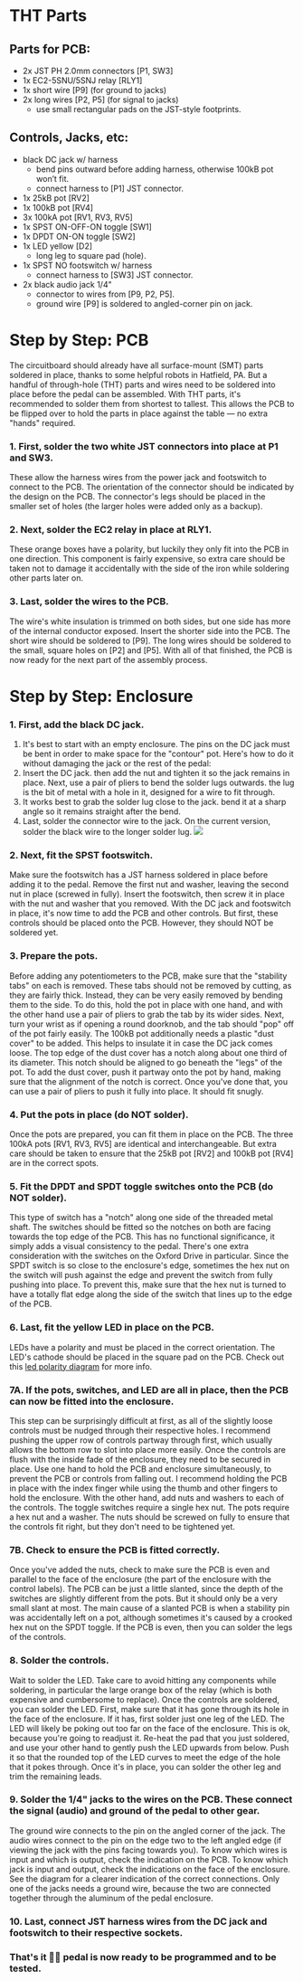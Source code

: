 # THT Parts
## Parts for PCB:
- 2x JST PH 2.0mm connectors [P1, SW3]
- 1x EC2-5SNU/5SNJ relay [RLY1]
- 1x short wire [P9] (for ground to jacks)
- 2x long wires [P2, P5] (for signal to jacks)
  - use small rectangular pads on the JST-style footprints.

## Controls, Jacks, etc:
- black DC jack w/ harness
  - bend pins outward before adding harness, otherwise 100kB pot won’t fit.
  - connect harness to [P1] JST connector.
- 1x 25kB pot [RV2]
- 1x 100kB pot [RV4]
- 3x 100kA pot [RV1, RV3, RV5]
- 1x SPST ON-OFF-ON toggle [SW1]
- 1x DPDT ON-ON toggle [SW2]
- 1x LED yellow [D2]
  - long leg to square pad (hole).
- 1x SPST NO footswitch w/ harness
  - connect harness to [SW3] JST connector.
- 2x black audio jack 1/4"
  - connector to wires from [P9, P2, P5].
  - ground wire [P9] is soldered to angled-corner pin on jack.

# Step by Step: PCB
The circuitboard should already have all surface-mount (SMT) parts soldered in place, thanks to some helpful robots in Hatfield, PA.
But a handful of through-hole (THT) parts and wires need to be soldered into place before the pedal can be assembled.
With THT parts, it's recommended to solder them from shortest to tallest. This allows the PCB to be flipped over to hold the parts in place against the table — no extra "hands" required.
### 1. First, solder the two white JST connectors into place at P1 and SW3.
These allow the harness wires from the power jack and footswitch to connect to the PCB. The orientation of the connector should be indicated by the design on the PCB. The connector's legs should be placed in the smaller set of holes (the larger holes were added only as a backup).
### 2. Next, solder the EC2 relay in place at RLY1.
These orange boxes have a polarity, but luckily they only fit into the PCB in one direction. This component is fairly expensive, so extra care should be taken not to damage it accidentally with the side of the iron while soldering other parts later on.
### 3. Last, solder the wires to the PCB.
The wire's white insulation is trimmed on both sides, but one side has more of the internal conductor exposed. Insert the shorter side into the PCB.
The short wire should be soldered to [P9]. The long wires should be soldered to the small, square holes on [P2] and [P5].
With all of that finished, the PCB is now ready for the next part of the assembly process.
# Step by Step: Enclosure
### 1. First, add the black DC jack.
1. It's best to start with an empty enclosure.
The pins on the DC jack must be bent in order to make space for the "contour" pot. Here's how to do it without damaging the jack or the rest of the pedal:
2. Insert the DC jack. then add the nut and tighten it so the jack remains in place.
Next, use a pair of pliers to bend the solder lugs outwards. the lug is the bit of metal with a hole in it, designed for a wire to fit through.
3. It works best to grab the solder lug close to the jack. bend it at a sharp angle so it remains straight after the bend.
4. Last, solder the connector wire to the jack.
On the current version, solder the black wire to the longer solder lug.
![](img/ox-dc-20240517.png)
### 2. Next, fit the SPST footswitch.
Make sure the footswitch has a JST harness soldered in place before adding it to the pedal.
Remove the first nut and washer, leaving the second nut in place (screwed in fully). Insert the footswitch, then screw it in place with the nut and washer that you removed.
With the DC jack and footswitch in place, it's now time to add the PCB and other controls. But first, these controls should be placed onto the PCB. However, they should NOT be soldered yet.
### 3. Prepare the pots.
Before adding any potentiometers to the PCB, make sure that the "stability tabs" on each is removed. These tabs should not be removed by cutting, as they are fairly thick. Instead, they can be very easily removed by bending them to the side. To do this, hold the pot in place with one hand, and with the other hand use a pair of pliers to grab the tab by its wider sides. Next, turn your wrist as if opening a round doorknob, and the tab should "pop" off of the pot fairly easily.
The 100kB pot additionally needs a plastic "dust cover" to be added. This helps to insulate it in case the DC jack comes loose. The top edge of the dust cover has a notch along about one third of its diameter. This notch should be aligned to go beneath the "legs" of the pot. To add the dust cover, push it partway onto the pot by hand, making sure that the alignment of the notch is correct. Once you've done that, you can use a pair of pliers to push it fully into place. It should fit snugly.
### 4. Put the pots in place (do NOT solder).
Once the pots are prepared, you can fit them in place on the PCB. The three 100kA pots [RV1, RV3, RV5] are identical and interchangeable. But extra care should be taken to ensure that the 25kB pot [RV2] and 100kB pot [RV4] are in the correct spots.
### 5. Fit the DPDT and SPDT toggle switches onto the PCB (do NOT solder).
This type of switch has a "notch" along one side of the threaded metal shaft. The switches should be fitted so the notches on both are facing towards the top edge of the PCB. This has no functional significance, it simply adds a visual consistency to the pedal.
There's one extra consideration with the switches on the Oxford Drive in particular. Since the SPDT switch is so close to the enclosure's edge, sometimes the hex nut on the switch will push against the edge and prevent the switch from fully pushing into place. To prevent this, make sure that the hex nut is turned to have a totally flat edge along the side of the switch that lines up to the edge of the PCB.
### 6. Last, fit the yellow LED in place on the PCB.
LEDs have a polarity and must be placed in the correct orientation. The LED's cathode should be placed in the square pad on the PCB. Check out this [led polarity diagram](img/led-polarity-diagram-20240328-2.png) for more info.
### 7A. If the pots, switches, and LED are all in place, then the PCB can now be fitted into the enclosure.
This step can be surprisingly difficult at first, as all of the slightly loose controls must be nudged through their respective holes. I recommend pushing the upper row of controls partway through first, which usually allows the bottom row to slot into place more easily.
Once the controls are flush with the inside fade of the enclosure, they need to be secured in place. Use one hand to hold the PCB and enclosure simultaneously, to prevent the PCB or controls from falling out. I recommend holding the PCB in place with the index finger while using the thumb and other fingers to hold the enclosure. With the other hand, add nuts and washers to each of the controls. The toggle switches require a single hex nut. The pots require a hex nut and a washer. The nuts should be screwed on fully to ensure that the controls fit right, but they don't need to be tightened yet.
### 7B. Check to ensure the PCB is fitted correctly.
Once you've added the nuts, check to make sure the PCB is even and parallel to the face of the enclosure (the part of the enclosure with the control labels). The PCB can be just a little slanted, since the depth of the switches are slightly different from the pots. But it should only be a very small slant at most. The main cause of a slanted PCB is when a stability pin was accidentally left on a pot, although sometimes it's caused by a crooked hex nut on the SPDT toggle.
If the PCB is even, then you can solder the legs of the controls.
### 8. Solder the controls.
Wait to solder the LED. Take care to avoid hitting any components while soldering, in particular the large orange box of the relay (which is both expensive and cumbersome to replace).
Once the controls are soldered, you can solder the LED. First, make sure that it has gone through its hole in the face of the enclosure. If it has, first solder just one leg of the LED. The LED will likely be poking out too far on the face of the enclosure. This is ok, because you're going to readjust it. Re-heat the pad that you just soldered, and use your other hand to gently push the LED upwards from below. Push it so that the rounded top of the LED curves to meet the edge of the hole that it pokes through. Once it's in place, you can solder the other leg and trim the remaining leads.
### 9. Solder the 1/4" jacks to the wires on the PCB. These connect the signal (audio) and ground of the pedal to other gear.
The ground wire connects to the pin on the angled corner of the jack. The audio wires connect to the pin on the edge two to the left angled edge (if viewing the jack with the pins facing towards you). To know which wires is input and which is output, check the indication on the PCB. To know which jack is input and output, check the indications on the face of the enclosure. See the diagram for a clearer indication of the correct connections.
Only one of the jacks needs a ground wire, because the two are connected together through the aluminum of the pedal enclosure.
### 10. Last, connect JST harness wires from the DC jack and footswitch to their respective sockets.
### That's it 👍🏻 pedal is now ready to be programmed and to be tested.
